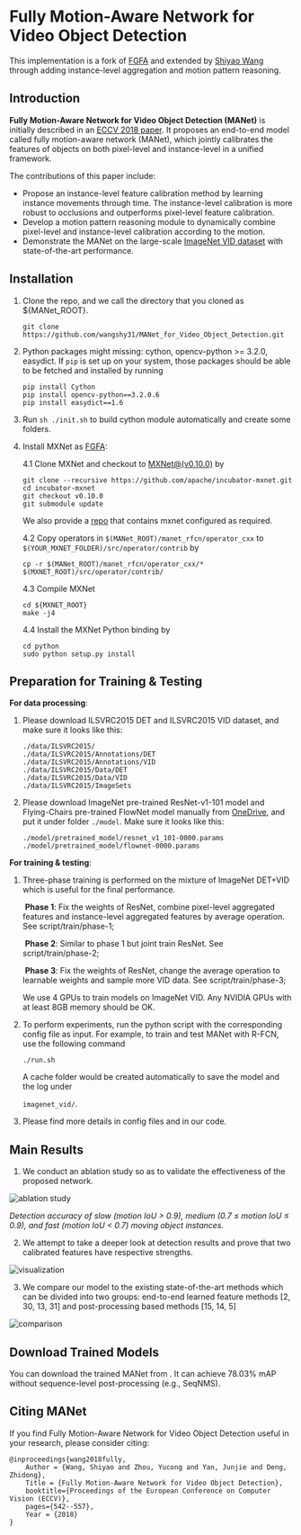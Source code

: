 # Fully Motion-Aware Network for Video Object Detection


This implementation is a fork of [FGFA](https://github.com/msracver/Flow-Guided-Feature-Aggregation) and extended by [Shiyao Wang](https://github.com/wangshy31) through adding instance-level aggregation and motion pattern reasoning.



## Introduction

**Fully Motion-Aware Network for Video Object Detection (MANet)** is initially described in an [ECCV 2018 paper](https://wangshy31.github.io/papers/2-MANet.pdf). It proposes an end-to-end model called fully motion-aware network (MANet), which jointly calibrates the features of objects on both pixel-level and instance-level in a unified framework.

The contributions of this paper include:

* Propose an instance-level feature calibration method by learning instance movements through time. The instance-level calibration is more robust to occlusions and outperforms pixel-level feature calibration.
* Develop a motion pattern reasoning module to dynamically combine pixel-level and instance-level calibration according to the motion.
* Demonstrate the MANet on the large-scale [ImageNet VID dataset](http://image-net.org/challenges/LSVRC/) with state-of-the-art performance.



## Installation

1. Clone the repo, and we call the directory that you cloned as ${MANet_ROOT}.
	```
	git clone https://github.com/wangshy31/MANet_for_Video_Object_Detection.git
	```
2. Python packages might missing: cython, opencv-python >= 3.2.0, easydict. If `pip` is set up on your system, those packages should be able to be fetched and installed by running
	```
	pip install Cython
	pip install opencv-python==3.2.0.6
	pip install easydict==1.6
	```
3. Run `sh ./init.sh` to build cython module automatically and create some folders.

4. Install MXNet as [FGFA](https://github.com/msracver/Flow-Guided-Feature-Aggregation):

   4.1 Clone MXNet and checkout to [MXNet@(v0.10.0)](https://github.com/apache/incubator-mxnet/tree/v0.10.0) by

   ```
   git clone --recursive https://github.com/apache/incubator-mxnet.git
   cd incubator-mxnet
   git checkout v0.10.0
   git submodule update
   ```

   We also provide a [repo]() that contains mxnet configured as required.

   4.2 Copy operators in `$(MANet_ROOT)/manet_rfcn/operator_cxx` to `$(YOUR_MXNET_FOLDER)/src/operator/contrib` by

   ```cp -r $(MANet_ROOT)/manet_rfcn/operator_cxx/* $(MXNET_ROOT)/src/operator/contrib/```

   4.3 Compile MXNet

   ```
   cd ${MXNET_ROOT}
   make -j4
   ```
   4.4 Install the MXNet Python binding by
   ```
   cd python
   sudo python setup.py install
   ```



## Preparation for Training & Testing

**For data processing**: 

1. Please download ILSVRC2015 DET and ILSVRC2015 VID dataset, and make sure it looks like this:

   ```
   ./data/ILSVRC2015/
   ./data/ILSVRC2015/Annotations/DET
   ./data/ILSVRC2015/Annotations/VID
   ./data/ILSVRC2015/Data/DET
   ./data/ILSVRC2015/Data/VID
   ./data/ILSVRC2015/ImageSets
   ```

2. Please download ImageNet pre-trained ResNet-v1-101 model and Flying-Chairs pre-trained FlowNet model manually from [OneDrive](https://1drv.ms/u/s!Am-5JzdW2XHzhqMOBdCBiNaKbcjPrA), and put it under folder `./model`. Make sure it looks like this:

   ```
   ./model/pretrained_model/resnet_v1_101-0000.params
   ./model/pretrained_model/flownet-0000.params
   ```

**For training & testing**: 

1. Three-phase training is performed on the mixture of ImageNet DET+VID which is useful for the final performance. 

   ​	**Phase 1**: Fix the weights of ResNet, combine pixel-level aggregated features and instance-level 		aggregated features by average operation. See script/train/phase-1;

   ​	**Phase 2**: Similar to phase 1 but joint train ResNet. See script/train/phase-2;

   ​	**Phase 3**: Fix the weights of ResNet, change the average operation to learnable weights and sample more VID data. See script/train/phase-3;

   We use 4 GPUs to train models on ImageNet VID. Any NVIDIA GPUs with at least 8GB memory should be OK.

2. To perform experiments, run the python script with the corresponding config file as input. For example, to train and test MANet with R-FCN, use the following command

   ```
   ./run.sh
   ```

   A cache folder would be created automatically to save the model and the log under 

   `imagenet_vid/`.

3. Please find more details in config files and in our code.

## Main Results

1. We conduct an ablation study so as to validate the effectiveness of the proposed network.

![ablation study](images/table2.png=100*200)

*Detection accuracy of slow (motion IoU > 0.9), medium (0.7 ≤ motion IoU ≤ 0.9), and fast (motion IoU < 0.7) moving object instances.*

2. We attempt to take a deeper look at detection results and prove that two calibrated features have respective strengths.

![visualization](images/table3.png)

3. We compare our model to the existing state-of-the-art methods which can be divided into two groups: end-to-end learned feature methods [2, 30, 13, 31] and post-processing based methods [15, 14, 5]

![comparison](images/table4.png)


## Download Trained Models
You can download the trained MANet from [](). It can achieve 78.03% mAP without sequence-level post-processing (e.g., SeqNMS).



## Citing MANet

If you find Fully Motion-Aware Network for Video Object Detection useful in your research, please consider citing:
```
@inproceedings{wang2018fully,
    Author = {Wang, Shiyao and Zhou, Yucong and Yan, Junjie and Deng, Zhidong},
    Title = {Fully Motion-Aware Network for Video Object Detection},
    booktitle={Proceedings of the European Conference on Computer Vision (ECCV)},
    pages={542--557},
    Year = {2018}
}

```


